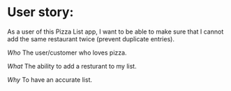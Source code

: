 # User story:
As a user of this Pizza List app, I want to be able to make sure that
I cannot add the same restaurant twice (prevent duplicate entries).

*Who*
The user/customer who loves pizza.

*What*
The ability to add a resturant to my list. 

*Why*
To have an accurate list.